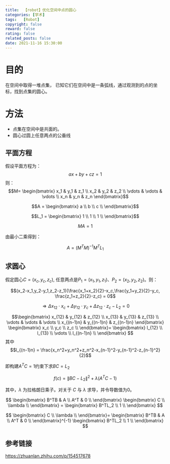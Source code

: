 ```yaml
---
title:  【robot】优化空间中点的圆心
categories: [学术]
tags:   [Robot]
copyright: false
reward: false
rating: false
related_posts: false
date: 2021-11-16 15:30:00
---
```


# 目的

在空间中取得一堆点集， 已知它们在空间中是一条弧线，通过观测到的点的坐标，找到点集的圆心。

# 方法

- 点集在空间中是共面的。
- 圆心过圆上任意两点的公垂线
## 平面方程
假设平面方程为：
$$ax+by+cz=1$$
则：
$$M= \begin{bmatrix}
x_1 & y_1 & z_1 \\
x_2 & y_2 & z_2 \\
\vdots & \vdots  & \vdots \\
x_n & y_n  & z_n
\end{bmatrix}$$

$$A = \begin{bmatrix}
a  \\
b  \\
c  \\
\end{bmatrix}$$

$$L_1 = \begin{bmatrix}
1  \\
1  \\
1  \\
\end{bmatrix}$$

$$MA=1$$

由最小二乘得到：

$$A=(M^TM)^{-1}M^TL_1$$

## 求圆心

假定圆心$C = (x_c, y_c, z_c)$, 任意两点是$P_1=(x_1, y_1, z_1)$、$P_2=(x_2, y_2, z_2)$。则：

$$(x_2-x_1,y_2-y_1,z_2-z_1)(\frac{x_1+x_2}{2}-x_c,\frac{y_1+y_2}{2}-y_c, \frac{z_1+z_2}{2}-z_c) = 0$$

$$\Rightarrow \Delta x_{12} \cdot x_c + \Delta y_{12} \cdot y_c + \Delta z_{12} \cdot z_c -L_2 = 0$$

$$\begin{bmatrix}
x_{12} & y_{12} & z_{12} \\
x_{13} & y_{13} & z_{13} \\
\vdots & \vdots  & \vdots \\
x_{(n-1)n} & y_{(n-1)n}  & z_{(n-1)n}
\end{bmatrix}
\begin{bmatrix}
x_c  \\
y_c  \\
z_c  \\
\end{bmatrix}=
\begin{bmatrix}
l_{12}  \\
l_{13}  \\
\vdots   \\
l_{(n-1)n}  \\
\end{bmatrix}
$$
其中
$$l_{(n-1)n} = \frac{x_n^2+y_n^2+z_n^2-x_{n-1}^2-y_{n-1}^2-z_{n-1}^2} {2}$$

即构建$A^TC=1$约束下求$BC=L_2$

$$f(c) = \left \| BC-L_2 \right \|^2 +\lambda(A^TC-1)$$

其中，$\lambda$ 为拉格朗日乘子。对关于 $C$ 与 $\lambda$ 求导，并令导数值为0。

$$
\begin{bmatrix}
B^TB & A \\
A^T & 0 \\
\end{bmatrix}
\begin{bmatrix}
C \\
\lambda \\
\end{bmatrix} = 
\begin{bmatrix}
B^TL_2 \\
1 \\
\end{bmatrix}
$$

$$
\begin{bmatrix}
C \\
\lambda \\
\end{bmatrix}=
\begin{bmatrix}
B^TB & A \\
A^T & 0 \\
\end{bmatrix}^{-1}
\begin{bmatrix}
B^TL_2 \\
1 \\
\end{bmatrix}
$$


## 参考链接

https://zhuanlan.zhihu.com/p/154517678